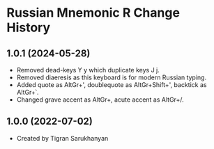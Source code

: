 Russian Mnemonic R Change History
====================

1.0.1 (2024-05-28)
----------------
* Removed dead-keys Y y which duplicate keys J j.
* Removed diaeresis as this keyboard is for modern Russian typing.
* Added quote as AltGr+', doublequote as AltGr+Shift+', backtick as AltGr+՝.
* Changed grave accent as AltGr+\, acute accent as AltGr+/.

1.0.0 (2022-07-02)
----------------
* Created by Tigran Sarukhanyan
